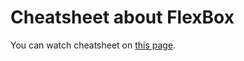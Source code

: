 # Cheatsheet about FlexBox
You can watch cheatsheet on [this page](http://vudav.github.io/flexbox-cheatsheet/).